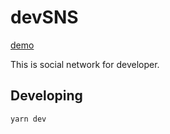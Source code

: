 # devSNS

[demo](https://ancient-atoll-29484.herokuapp.com/)

This is social network for developer.

## Developing

```yarn dev```

